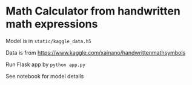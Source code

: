# Math Calculator from handwritten math expressions

Model is in `static/kaggle_data.h5`

Data is from https://www.kaggle.com/xainano/handwrittenmathsymbols

Run Flask app by `python app.py`

See notebook for model details